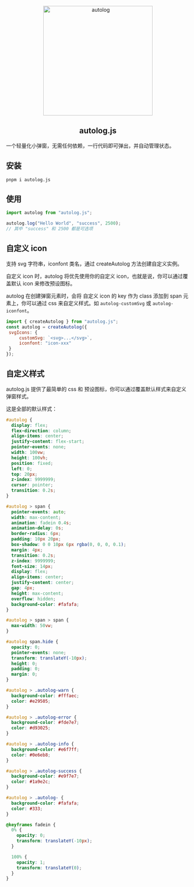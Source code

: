 <p align="center">
  <a target="_blank" href="#">
  <img alt="autolog" src="https://raw.githubusercontent.com/Larryzhu-dev/autolog.js/main//autolog.svg" width="300">
  </a>
</p>

<p align="center">
  <h2 align="center">autolog.js</h2>
</p>

一个轻量化小弹窗，无需任何依赖，一行代码即可弹出，并自动管理状态。

## 安装

```shell
pnpm i autolog.js
```

## 使用

```js
import autolog from "autolog.js";

autolog.log("Hello World", "success", 2500);
// 其中 "success" 和 2500 都是可选项
```

## 自定义 icon

支持 svg 字符串，iconfont 类名，通过 createAutolog 方法创建自定义实例。

自定义 icon 时，autolog 将优先使用你的自定义 icon，也就是说，你可以通过覆盖默认 icon 来修改预设图标。

autolog 在创建弹窗元素时，会将 自定义 icon 的 key 作为 class 添加到 span 元素上，你可以通过 css 来自定义样式。如 `autolog-customSvg` 或 `autolog-iconfont`。


```js
import { createAutolog } from "autolog.js";
const autolog = createAutolog({
 svgIcons: {
     customSvg: `<svg>...</svg>`,
     iconfont: "icon-xxx"
 }
});
```

## 自定义样式

autolog.js 提供了最简单的 css 和 预设图标，你可以通过覆盖默认样式来自定义弹窗样式。


这是全部的默认样式：

```css
#autolog {
  display: flex;
  flex-direction: column;
  align-items: center;
  justify-content: flex-start;
  pointer-events: none;
  width: 100vw;
  height: 100vh;
  position: fixed;
  left: 0;
  top: 20px;
  z-index: 9999999;
  cursor: pointer;
  transition: 0.2s;
}

#autolog > span {
  pointer-events: auto;
  width: max-content;
  animation: fadein 0.4s;
  animation-delay: 0s;
  border-radius: 6px;
  padding: 10px 20px;
  box-shadow: 0 0 10px 6px rgba(0, 0, 0, 0.1);
  margin: 4px;
  transition: 0.2s;
  z-index: 9999999;
  font-size: 14px;
  display: flex;
  align-items: center;
  justify-content: center;
  gap: 4px;
  height: max-content;
  overflow: hidden;
  background-color: #fafafa;
}

#autolog > span > span {
  max-width: 50vw;
}

#autolog span.hide {
  opacity: 0;
  pointer-events: none;
  transform: translateY(-10px);
  height: 0;
  padding: 0;
  margin: 0;
}

#autolog > .autolog-warn {
  background-color: #fffaec;
  color: #e29505;
}

#autolog > .autolog-error {
  background-color: #fde7e7;
  color: #d93025;
}

#autolog > .autolog-info {
  background-color: #e6f7ff;
  color: #0e6eb8;
}

#autolog > .autolog-success {
  background-color: #e9f7e7;
  color: #1a9e2c;
}

#autolog > .autolog- {
  background-color: #fafafa;
  color: #333;
}

@keyframes fadein {
  0% {
    opacity: 0;
    transform: translateY(-10px);
  }

  100% {
    opacity: 1;
    transform: translateY(0);
  }
}

```